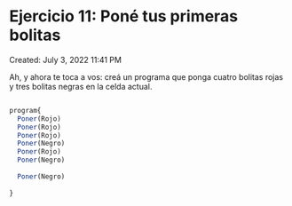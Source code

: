 # Ejercicio 11: Poné tus primeras bolitas

Created: July 3, 2022 11:41 PM

Ah, y ahora te toca a vos: creá un programa que ponga cuatro bolitas rojas y tres bolitas negras en la celda actual.

```jsx

program{
  Poner(Rojo)
  Poner(Rojo)
  Poner(Rojo)
  Poner(Negro)
  Poner(Rojo)
  Poner(Negro)
  
  Poner(Negro)
  
}

```